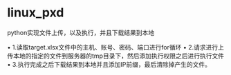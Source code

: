 # linux_pxd
python实现文件上传，以及执行，并且下载结果到本地

• 1.读取target.xlsx文件中的主机、账号、密码、端口进行for循环
• 2.请求进行上传本地的指定的文件到服务器的tmp目录下，然后添加执行权限之后进行执行文件
• 3.执行完成之后下载结果到本地并且添加IP前缀，最后清除掉产生的文件。
